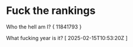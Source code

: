 # Fuck the rankings

Who the hell am I?
{ 11841793 }

What fucking year is it?
[ 2025-02-15T10:53:20Z ]
